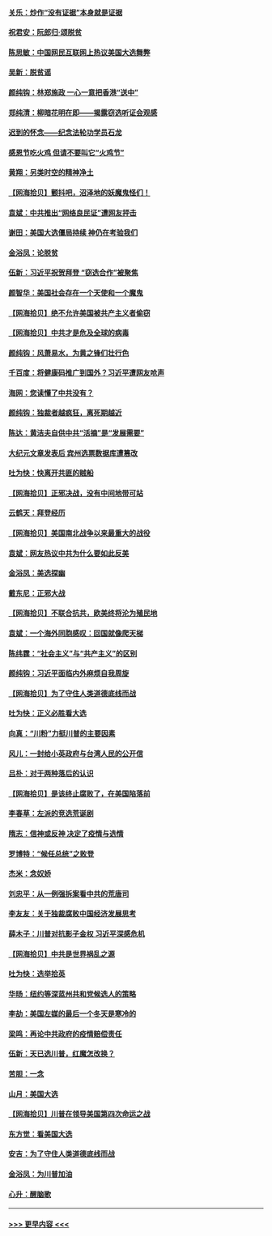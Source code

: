 #### [关乐：炒作“没有证据”本身就是证据](../pages/nsc993/n12583146.md?t=11300302) 
#### [祝君安：阮郎归‧颂脱贫](../pages/nsc993/n12583119.md?t=11300302) 
#### [陈思敏：中国网民互联网上热议美国大选舞弊](../pages/nsc993/n12582845.md?t=11300302) 
#### [吴新：脱贫谣](../pages/nsc993/n12580839.md?t=11300302) 
#### [颜纯钩：林郑施政 一心一意把香港“送中”](../pages/nsc993/n12580805.md?t=11300302) 
#### [郑纯清：柳暗花明在即——揭露窃选听证会观感](../pages/nsc993/n12580795.md?t=11300302) 
#### [迟到的怀念——纪念法轮功学员石龙](../pages/nsc993/n12580245.md?t=11300302) 
#### [感恩节吃火鸡  但请不要叫它“火鸡节”](../pages/nsc993/n12580252.md?t=11300302) 
#### [黄翔：另类时空的精神净土](../pages/nsc993/n12578638.md?t=11300302) 
#### [【网海拾贝】颤抖吧，沼泽地的妖魔鬼怪们！](../pages/nsc993/n12578552.md?t=11300302) 
#### [袁斌：中共推出“网络良民证”遭网友抨击](../pages/nsc993/n12578511.md?t=11300302) 
#### [谢田：美国大选僵局持续 神仍在考验我们](../pages/nsc993/n12577432.md?t=11300302) 
#### [金浴凤：论脱贫](../pages/nsc993/n12576386.md?t=11300302) 
#### [伍新：习近平祝贺拜登 “窃选合作”被聚焦](../pages/nsc993/n12576358.md?t=11300302) 
#### [颜智华：美国社会存在一个天使和一个魔鬼](../pages/nsc993/n12574299.md?t=11300302) 
#### [【网海拾贝】绝不允许美国被共产主义者偷窃](../pages/nsc993/n12573396.md?t=11300302) 
#### [【网海拾贝】中共才是危及全球的病毒](../pages/nsc993/n12571204.md?t=11300302) 
#### [颜纯钩：风萧易水，为黄之锋们壮行色](../pages/nsc993/n12571487.md?t=11300302) 
#### [千百度：将健康码推广到国外？习近平遭网友呛声](../pages/nsc993/n12570808.md?t=11300302) 
#### [海网：您读懂了中共没有？](../pages/nsc993/n12570487.md?t=11300302) 
#### [颜纯钩：独裁者越疯狂，离死期越近](../pages/nsc993/n12569055.md?t=11300302) 
#### [陈达：黄洁夫自供中共“活摘”是“发展需要”](../pages/nsc993/n12568541.md?t=11300302) 
#### [大纪元文章发表后 宾州选票数据库遭篡改](../pages/nsc993/n12568105.md?t=11300302) 
#### [吐为快：快离开共匪的贼船](../pages/nsc993/n12568462.md?t=11300302) 
#### [【网海拾贝】正邪决战，没有中间地带可站](../pages/nsc993/n12568439.md?t=11300302) 
#### [云鹤天：拜登经历](../pages/nsc993/n12567294.md?t=11300302) 
#### [【网海拾贝】美国南北战争以来最重大的战役](../pages/nsc993/n12567247.md?t=11300302) 
#### [袁斌：网友热议中共为什么要如此反美](../pages/nsc993/n12567162.md?t=11300302) 
#### [金浴凤：美选探幽](../pages/nsc993/n12567147.md?t=11300302) 
#### [戴东尼：正邪大战](../pages/nsc993/n12567033.md?t=11300302) 
#### [【网海拾贝】不联合抗共，欧美终将沦为殖民地](../pages/nsc993/n12565068.md?t=11300302) 
#### [袁斌：一个海外同胞感叹：回国就像爬天梯](../pages/nsc993/n12564986.md?t=11300302) 
#### [陈纬霆：“社会主义”与“共产主义”的区别](../pages/nsc993/n12562417.md?t=11300302) 
#### [颜纯钩：习近平面临内外麻烦自我周旋](../pages/nsc993/n12563356.md?t=11300302) 
#### [【网海拾贝】为了守住人类道德底线而战](../pages/nsc993/n12562542.md?t=11300302) 
#### [吐为快：正义必胜看大选](../pages/nsc993/n12561967.md?t=11300302) 
#### [向真：“川粉”力挺川普的主要因素](../pages/nsc993/n12560774.md?t=11300302) 
#### [风儿：一封给小英政府与台湾人民的公开信](../pages/nsc993/n12560581.md?t=11300302) 
#### [吕朴：对于两种落后的认识](../pages/nsc993/n12560492.md?t=11300302) 
#### [【网海拾贝】是该终止腐败了，在美国陷落前](../pages/nsc993/n12559936.md?t=11300302) 
#### [李春草：左派的竞选荒诞剧](../pages/nsc993/n12558380.md?t=11300302) 
#### [隋志：信神或反神 决定了疫情与选情](../pages/nsc993/n12558255.md?t=11300302) 
#### [罗博特：“候任总统”之败登](../pages/nsc993/n12558189.md?t=11300302) 
#### [杰米：念奴娇](../pages/nsc993/n12558174.md?t=11300302) 
#### [刘忠平：从一例强拆案看中共的荒唐司](../pages/nsc993/n12558036.md?t=11300302) 
#### [李友友：关于独裁腐败中国经济发展思考](../pages/nsc993/n12558004.md?t=11300302) 
#### [薛木子：川普对抗影子金权 习近平深感危机](../pages/nsc993/n12557342.md?t=11300302) 
#### [【网海拾贝】中共是世界祸乱之源](../pages/nsc993/n12555353.md?t=11300302) 
#### [吐为快：选举拾英](../pages/nsc993/n12555041.md?t=11300302) 
#### [华旸：纽约等深蓝州共和党候选人的策略](../pages/nsc993/n12554309.md?t=11300302) 
#### [李劼：美国左媒的最后一个冬天是寒冷的](../pages/nsc993/n12552947.md?t=11300302) 
#### [梁鸣：再论中共政府的疫情赔偿责任](../pages/nsc993/n12553012.md?t=11300302) 
#### [伍新：天已选川普，红魔怎改换？](../pages/nsc993/n12552970.md?t=11300302) 
#### [苦胆：一念](../pages/nsc993/n12552957.md?t=11300302) 
#### [山月：美国大选](../pages/nsc993/n12552446.md?t=11300302) 
#### [【网海拾贝】川普在领导美国第四次命运之战](../pages/nsc993/n12551973.md?t=11300302) 
#### [东方觉：看美国大选](../pages/nsc993/n12551647.md?t=11300302) 
#### [安吉：为了守住人类道德底线而战](../pages/nsc993/n12551111.md?t=11300302) 
#### [金浴凤：为川普加油](../pages/nsc993/n12551085.md?t=11300302) 
#### [心升：醒脑歌](../pages/nsc993/n12550984.md?t=11300302) 

----
#### [ >>> 更早内容 <<< ](../indexes/nsc993-earlier.md)

